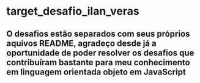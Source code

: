 # target_desafio_ilan_veras
 
<h2>O desafios estão separados com seus próprios aquivos README, agradeço desde já a oportunidade de poder resolver os desafios que contribuíram bastante para meu conhecimento em linguagem orientada objeto em JavaScript</h2>